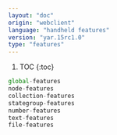 ```yaml
---
layout: "doc"
origin: "webclient"
language: "handheld features"
version: "yar.15rc1.0"
type: "features"
---
```


1. TOC
{:toc}

```js
global-features
node-features
collection-features
stategroup-features
number-features
text-features
file-features
```

